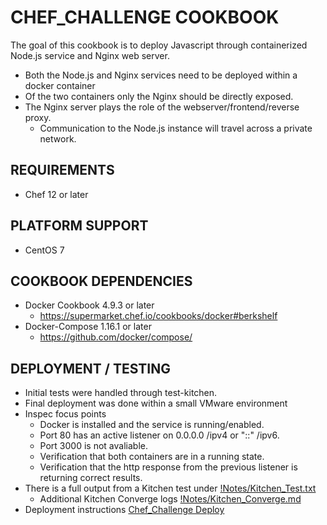 # CHEF_CHALLENGE COOKBOOK
The goal of this cookbook is to deploy Javascript through containerized Node.js service and Nginx web server.
- Both the Node.js and Nginx services need to be deployed within a docker container
- Of the two containers only the Nginx should be directly exposed.
- The Nginx server plays the role of the webserver/frontend/reverse proxy. 
  - Communication to the Node.js instance will travel across a private network.

## REQUIREMENTS
- Chef 12 or later

## PLATFORM SUPPORT
- CentOS 7

## COOKBOOK DEPENDENCIES
- Docker Cookbook 4.9.3 or later
  - https://supermarket.chef.io/cookbooks/docker#berkshelf
- Docker-Compose 1.16.1 or later
  - https://github.com/docker/compose/

## DEPLOYMENT / TESTING
- Initial tests were handled through test-kitchen.
- Final deployment was done within a small VMware environment
- Inspec focus points
  - Docker is installed and the service is running/enabled.
  - Port 80 has an active listener on 0.0.0.0 /ipv4 or "::" /ipv6.
  - Port 3000 is not avaliable.
  - Verification that both containers are in a running state.
  - Verification that the http response from the previous listener is returning correct results.
- There is a full output from a Kitchen test under [!Notes/Kitchen_Test.txt](!Notes/Kitchen_Test.txt)
  - Additional Kitchen Converge logs [!Notes/Kitchen_Converge.md](!Notes/Kitchen_Converge.md)
- Deployment instructions [Chef_Challenge Deploy](!Notes/Chef_Challenge_Deploy.md)
